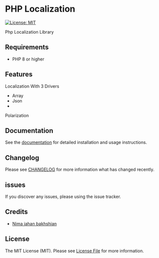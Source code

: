 # PHP Localization

[![License: MIT](https://img.shields.io/badge/License-MIT-green.svg)](https://opensource.org/licenses/MIT)

Php Localization Library 

## Requirements

- PHP 8 or higher

## Features

Localization With 3 Drivers

- Array
- Json
- 

Polarization

## Documentation

See the [documentation](CHANGELOG.md) for detailed installation and usage instructions.

## Changelog

Please see [CHANGELOG](CHANGELOG.md) for more information what has changed recently.

## issues

If you discover any issues, please using the issue tracker.

## Credits

-   [Nima jahan bakhshian](https://github.com/dvlpr1996)

## License

The MIT License (MIT). Please see [License File](LICENSE.md) for more information.

